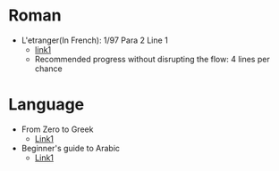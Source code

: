 # Roman
- L'etranger(In French): 1/97  Para 2 Line 1
  - [link1](https://www.anthropomada.com/bibliotheque/CAMUS-Letranger.pdf)
  - Recommended progress without disrupting the flow: 4 lines per chance


# Language
- From Zero to Greek
  - [Link1](http://www.dramata.com/ACL_2008_Zero_to_Greek_workshop.pdf)
- Beginner's guide to Arabic
  - [Link1](https://www.learnarabiconline.com/Beginners_Guide_To_Arabic.pdf)